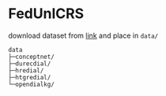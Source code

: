 # FedUnlCRS

download dataset from [link](https://drive.google.com/file/d/1VNWU6d1SRcrucAxQdDcFxRALmVQge2TJ/view?usp=sharing) and place in `data/`

```
data
├─conceptnet/
├─durecdial/
├─hredial/
├─htgredial/
└─opendialkg/
```